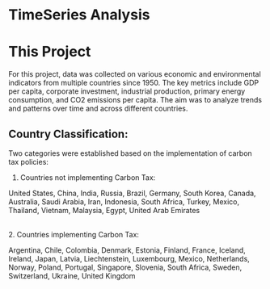 # TimeSeries Analysis 

# This Project
For this project, data was collected on various economic and environmental indicators from multiple countries since 1950. The key metrics include GDP per capita, corporate investment, industrial production, primary energy consumption, and CO2 emissions per capita. The aim was to analyze trends and patterns over time and across different countries.

## Country Classification:
Two categories were established based on the implementation of carbon tax policies:
<br>
1. Countries not implementing Carbon Tax:

United States, China, India, Russia, Brazil, Germany, South Korea, Canada, Australia, Saudi Arabia, Iran, Indonesia, South Africa, Turkey, Mexico, Thailand, Vietnam, Malaysia, Egypt, United Arab Emirates

<br>
2. Countries implementing Carbon Tax:


Argentina, Chile, Colombia, Denmark, Estonia, Finland, France, Iceland, Ireland, Japan, Latvia, Liechtenstein, Luxembourg, Mexico, Netherlands, Norway, Poland, Portugal, Singapore, Slovenia, South Africa, Sweden, Switzerland, Ukraine, United Kingdom


